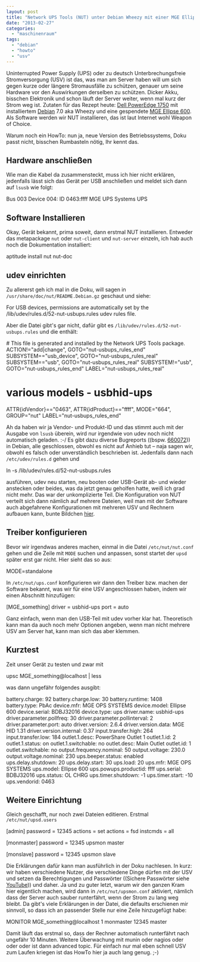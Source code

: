 ```yaml
---
layout: post
title: "Network UPS Tools (NUT) unter Debian Wheezy mit einer MGE Ellipse 600"
date: "2013-02-27"
categories: 
  - "maschinenraum"
tags: 
  - "debian"
  - "howto"
  - "usv"
---
```


Uninterrupted Power Supply (UPS) oder zu deutsch Unterbrechungsfreie Stromversorgung (USV) ist das, was man am Server haben will um sich gegen kurze oder längere Stromausfälle zu schützen, genauer um seine Hardware vor den Auswirkungen derselben zu schützen. Dicker Akku, bisschen Elektronik und schon läuft der Server weiter, wenn mal kurz der Strom weg ist. Zutaten für das Rezept heute: [Dell PowerEdge 1750](http://www.netz39.de/wiki/internal:inventory:computer:kant) mit installiertem [Debian](http://www.debian.org/) 7.0 aka Wheezy und eine gespendete [MGE Ellipse 600](http://powerquality.eaton.de/Products-services/Backup-Power-UPS/Ellipse-MAX.aspx). Als Software werden wir NUT installieren, das ist laut Internet wohl Weapon of Choice.

Warum noch ein HowTo: nun ja, neue Version des Betriebssystems, Doku passt nicht, bisschen Rumbasteln nötig, Ihr kennt das.

## Hardware anschließen

Wie man die Kabel da zusammensteckt, muss ich hier nicht erklären, jedenfalls lässt sich das Gerät per USB anschließen und meldet sich dann auf `lsusb` wie folgt:

Bus 003 Device 004: ID 0463:ffff MGE UPS Systems UPS

## Software Installieren

Okay, Gerät bekannt, prima soweit, dann erstmal NUT installieren. Entweder das metapackage `nut` oder `nut-client` und `nut-server` einzeln, ich hab auch noch die Dokumentation installiert:

aptitude install nut nut-doc

## udev einrichten

Zu allererst geh ich mal in die Doku, will sagen in `/usr/share/doc/nut/README.Debian.gz` geschaut und siehe:

For USB devices, permissions are automatically set by the
/lib/udev/rules.d/52-nut-usbups.rules udev rules file.

Aber die Datei gibt's gar nicht, dafür gibt es `/lib/udev/rules.d/52-nut-usbups.rules` und die enthält:

\# This file is generated and installed by the Network UPS Tools package.
ACTION!="add|change", GOTO="nut-usbups\_rules\_end"
SUBSYSTEM=="usb\_device", GOTO="nut-usbups\_rules\_real"
SUBSYSTEM=="usb", GOTO="nut-usbups\_rules\_real"
SUBSYSTEM!="usb", GOTO="nut-usbups\_rules\_end"
LABEL="nut-usbups\_rules\_real"
#  various models  - usbhid-ups
ATTR{idVendor}=="0463", ATTR{idProduct}=="ffff", MODE="664", GROUP="nut"
LABEL="nut-usbups\_rules\_end"

Ah da haben wir ja Vendor- und Produkt-ID und das stimmt auch mit der Ausgabe von `lsusb` überein, wird nur irgendwie von udev noch nicht automatisch geladen. :-/ Es gibt dazu diverse Bugreports ((bspw. [660072](http://bugs.debian.org/cgi-bin/bugreport.cgi?bug=660072))) in Debian, alle geschlossen, obwohl es nicht auf Anhieb tut – naja sagen wir, obwohl es falsch oder unverständlich beschrieben ist. Jedenfalls dann nach `/etc/udev/rules.d` gehen und

ln -s /lib/udev/rules.d/52-nut-usbups.rules

ausführen, udev neu starten, neu booten oder USB-Gerät ab- und wieder anstecken oder beides, was da jetzt genau geholfen hatte, weiß ich grad nicht mehr. Das war der unkomplizierte Teil. Die Konfiguration von NUT verteilt sich dann nämlich auf mehrere Dateien, weil man mit der Software auch abgefahrene Konfigurationen mit mehreren USV und Rechnern aufbauen kann, bunte Bildchen [hier](http://www.networkupstools.org/docs/user-manual.chunked/ar01s03.html).

## Treiber konfigurieren

Bevor wir irgendwas anderes machen, einmal in die Datei `/etc/nut/nut.conf` gehen und die Zeile mit `MODE` suchen und anpassen, sonst startet der `upsd` später erst gar nicht. Hier sieht das so aus:

MODE=standalone

In `/etc/nut/ups.conf` konfigurieren wir dann den Treiber bzw. machen der Software bekannt, was wir für eine USV angeschlossen haben, indem wir einen Abschnitt hinzufügen:

\[MGE\_something\]
      driver = usbhid-ups
      port = auto

Ganz einfach, wenn man den USB-Teil mit udev vorher klar hat. Theoretisch kann man da auch noch mehr Optionen angeben, wenn man nicht mehrere USV am Server hat, kann man sich das aber klemmen.

## Kurztest

Zeit unser Gerät zu testen und zwar mit

upsc MGE\_something@localhost | less

was dann ungefähr folgendes ausgibt:

  battery.charge: 92
  battery.charge.low: 30
  battery.runtime: 1408
  battery.type: PbAc
  device.mfr: MGE OPS SYSTEMS
  device.model: Ellipse 600
  device.serial: BDBJ32016
  device.type: ups
  driver.name: usbhid-ups
  driver.parameter.pollfreq: 30
  driver.parameter.pollinterval: 2
  driver.parameter.port: auto
  driver.version: 2.6.4
  driver.version.data: MGE HID 1.31
  driver.version.internal: 0.37
  input.transfer.high: 264
  input.transfer.low: 184
  outlet.1.desc: PowerShare Outlet 1 
  outlet.1.id: 2
  outlet.1.status: on
  outlet.1.switchable: no
  outlet.desc: Main Outlet
  outlet.id: 1
  outlet.switchable: no
  output.frequency.nominal: 50
  output.voltage: 230.0
  output.voltage.nominal: 230
  ups.beeper.status: enabled
  ups.delay.shutdown: 20
  ups.delay.start: 30
  ups.load: 20
  ups.mfr: MGE OPS SYSTEMS
  ups.model: Ellipse 600
  ups.powups.productid: ffff
  ups.serial: BDBJ32016
  ups.status: OL CHRG
  ups.timer.shutdown: -1
  ups.timer.start: -10
  ups.vendorid: 0463

## Weitere Einrichtung

Gleich geschafft, nur noch zwei Dateien editieren. Erstmal `/etc/nut/upsd.users`

\[admin\]
      password = 12345
      actions = set
      actions = fsd
      instcmds = all

\[monmaster\]
      password = 12345
      upsmon master

 \[monslave\]
      password = 12345
      upsmon slave

Die Erklärungen dafür kann man ausführlich in der Doku nachlesen. In kurz: wir haben verschiedene Nutzer, die verschiedene Dinge dürfen mit der USV und setzen da Berechtigungen und Passwörter ((Sichere Passwörter siehe [YouTube](https://www.youtube.com/watch?v=_JNGI1dI-e8))) und daher. Ja und zu guter letzt, warum wir den ganzen Kram hier eigentlich machen, wird dann in `/etc/nut/upsmon.conf` aktiviert, nämlich dass der Server auch sauber runterfährt, wenn der Strom zu lang weg bleibt. Da gibt's viele Erklärungen in der Datei, die defaults erschienen mir sinnvoll, so dass ich an passender Stelle nur eine Zeile hinzugefügt habe:

MONITOR MGE\_something@localhost 1 monmaster 12345 master

Damit läuft das erstmal so, dass der Rechner automatisch runterfährt nach ungefähr 10 Minuten. Weitere Überwachung mit munin oder nagios oder oder oder ist dann advanced topic. Für einfach nur mal eben schnell USV zum Laufen kriegen ist das HowTo hier ja auch lang genug. ;-)
